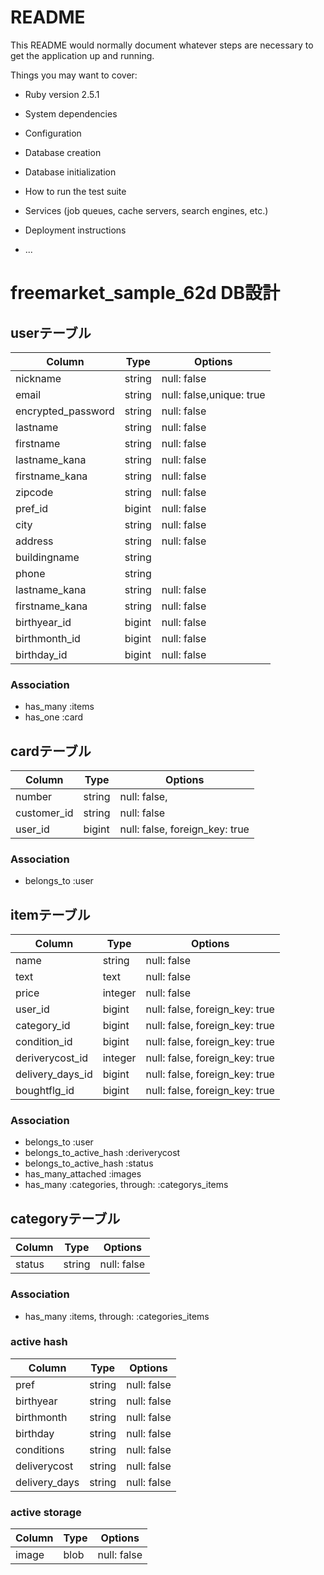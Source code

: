 # README

This README would normally document whatever steps are necessary to get the
application up and running.

Things you may want to cover:

* Ruby version
  2.5.1
* System dependencies

* Configuration

* Database creation

* Database initialization

* How to run the test suite

* Services (job queues, cache servers, search engines, etc.)

* Deployment instructions

* ...

# freemarket_sample_62d DB設計
## userテーブル
|Column|Type|Options|
|------|----|-------|
|nickname|string|null: false|
|email|string|null: false,unique: true|
|encrypted_password|string|null: false|
|lastname|string|null: false|
|firstname|string|null: false|
|lastname_kana|string|null: false|
|firstname_kana|string|null: false|
|zipcode|string|null: false|
|pref_id|bigint|null: false|
|city|string|null: false|
|address|string|null: false|
|buildingname|string||
|phone|string||
|lastname_kana|string|null: false|
|firstname_kana|string|null: false|
|birthyear_id|bigint|null: false|
|birthmonth_id|bigint|null: false|
|birthday_id|bigint|null: false|

### Association
- has_many :items
- has_one :card


## cardテーブル
|Column|Type|Options|
|------|----|-------|
|number|string|null: false,|
|customer_id|string|null: false|
|user_id|bigint|null: false, foreign_key: true|

### Association
- belongs_to :user


## itemテーブル
|Column|Type|Options|
|------|----|-------|
|name|string|null: false|
|text|text|null: false|
|price|integer|null: false|
|user_id|bigint|null: false, foreign_key: true|
|category_id|bigint|null: false, foreign_key: true|
|condition_id|bigint|null: false, foreign_key: true|
|deriverycost_id|integer|null: false, foreign_key: true|
|delivery_days_id|bigint|null: false, foreign_key: true|
|boughtflg_id|bigint|null: false, foreign_key: true|

### Association
- belongs_to :user
- belongs_to_active_hash :deriverycost
- belongs_to_active_hash :status
- has_many_attached  :images
- has_many  :categories,  through:  :categorys_items


## categoryテーブル
Column|Type|Options|
|------|----|-------|
|status|string|null: false|

### Association
- has_many  :items,  through:  :categories_items


### active hash
|Column|Type|Options|
|------|----|-------|
|pref|string|null: false|
|birthyear|string|null: false|
|birthmonth|string|null: false|
|birthday|string|null: false|
|conditions|string|null: false|
|deliverycost|string|null: false|
|delivery_days|string|null: false|


### active storage
|Column|Type|Options|
|------|----|-------|
|image|blob|null: false|